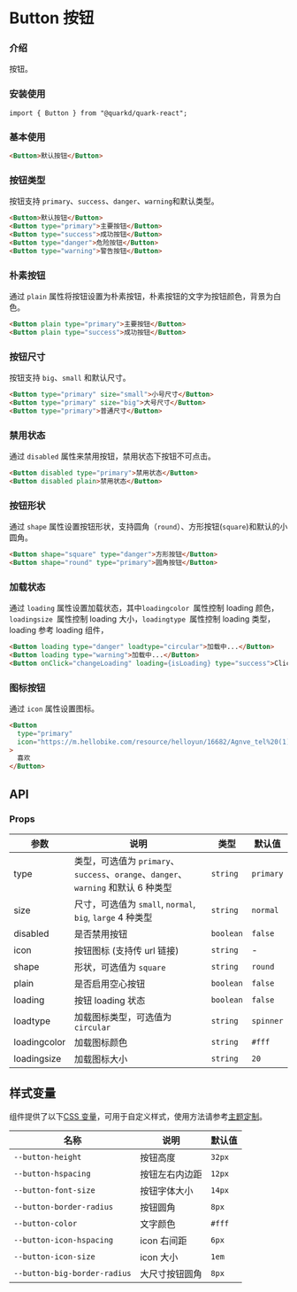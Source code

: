 # Button 按钮

### 介绍

按钮。

### 安装使用

```tsx
import { Button } from "@quarkd/quark-react";
```

### 基本使用

```html
<Button>默认按钮</Button>
```

### 按钮类型

按钮支持 `primary`、`success`、`danger`、`warning`和默认类型。

```html
<Button>默认按钮</Button>
<Button type="primary">主要按钮</Button>
<Button type="success">成功按钮</Button>
<Button type="danger">危险按钮</Button>
<Button type="warning">警告按钮</Button>
```

### 朴素按钮

通过 `plain` 属性将按钮设置为朴素按钮，朴素按钮的文字为按钮颜色，背景为白色。

```html
<Button plain type="primary">主要按钮</Button>
<Button plain type="success">成功按钮</Button>
```

### 按钮尺寸

按钮支持 `big`、`small` 和默认尺寸。

```html
<Button type="primary" size="small">小号尺寸</Button>
<Button type="primary" size="big">大号尺寸</Button>
<Button type="primary">普通尺寸</Button>
```

### 禁用状态

通过 `disabled` 属性来禁用按钮，禁用状态下按钮不可点击。

```html
<Button disabled type="primary">禁用状态</Button>
<Button disabled plain>禁用状态</Button>
```

### 按钮形状

通过 `shape` 属性设置按钮形状，支持圆角（`round`）、方形按钮(`square`)和默认的小圆角。

```html
<Button shape="square" type="danger">方形按钮</Button>
<Button shape="round" type="primary">圆角按钮</Button>
```

### 加载状态

通过 `loading` 属性设置加载状态，其中`loadingcolor `属性控制 loading 颜色，`loadingsize `属性控制 loading 大小，`loadingtype `属性控制 loading 类型，loading 参考 loading 组件，

```html
<Button loading type="danger" loadtype="circular">加载中...</Button>
<Button loading type="warning">加载中...</Button>
<Button onClick="changeLoading" loading={isLoading} type="success">Click me!</Button>
```

### 图标按钮

通过 `icon` 属性设置图标。

```html
<Button
  type="primary"
  icon="https://m.hellobike.com/resource/helloyun/16682/Agnve_tel%20(1).png"
>
  喜欢
</Button>
```

## API

### Props

| 参数         | 说明                                                                               | 类型      | 默认值    |
| ------------ | ---------------------------------------------------------------------------------- | --------- | --------- |
| type         | 类型，可选值为 `primary`、`success`、`orange`、`danger`、`warning` 和默认 6 种类型 | `string`  | `primary` |
| size         | 尺寸，可选值为 `small`, `normal`, `big`, `large` 4 种类型                          | `string`  | `normal`  |
| disabled     | 是否禁用按钮                                                                       | `boolean` | `false`   |
| icon         | 按钮图标 (支持传 url 链接)                                                         | `string`  | -         |
| shape        | 形状，可选值为 `square`                                                            | `string`  | `round`   |
| plain        | 是否启用空心按钮                                                                   | `boolean` | `false `  |
| loading      | 按钮 loading 状态                                                                  | `boolean` | `false`   |
| loadtype     | 加载图标类型，可选值为 `circular`                                                  | `string`  | `spinner` |
| loadingcolor | 加载图标颜色                                                                       | `string`  | `#fff`    |
| loadingsize  | 加载图标大小                                                                       | `string`  | `20`      |

## 样式变量

组件提供了以下[CSS 变量](https://developer.mozilla.org/zh-CN/docs/Web/CSS/Using_CSS_custom_properties)，可用于自定义样式，使用方法请参考[主题定制](#/zh-CN/guide/theme)。

| 名称                     | 说明           | 默认值 |
| ------------------------ | -------------- | ------ |
| `--button-height`        | 按钮高度       | `32px` |
| `--button-hspacing`      | 按钮左右内边距 | `12px` |
| `--button-font-size`     | 按钮字体大小   | `14px` |
| `--button-border-radius` | 按钮圆角       | `8px`  |
| `--button-color`         | 文字颜色       | `#fff` |
| `--button-icon-hspacing` | icon 右间距    | `6px`  |
| `--button-icon-size` | icon 大小    | `1em`  |
| `--button-big-border-radius` | 大尺寸按钮圆角                | `8px`         |
